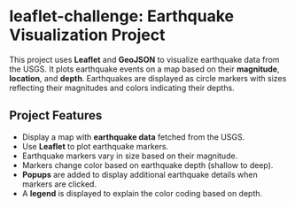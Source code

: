 # leaflet-challenge: Earthquake Visualization Project 

This project uses **Leaflet** and **GeoJSON** to visualize earthquake data from the USGS. It plots earthquake events on a map based on their **magnitude**, **location**, and **depth**. Earthquakes are displayed as circle markers with sizes reflecting their magnitudes and colors indicating their depths.

## Project Features
- Display a map with **earthquake data** fetched from the USGS.
- Use **Leaflet** to plot earthquake markers.
- Earthquake markers vary in size based on their magnitude.
- Markers change color based on earthquake depth (shallow to deep).
- **Popups** are added to display additional earthquake details when markers are clicked.
- A **legend** is displayed to explain the color coding based on depth.